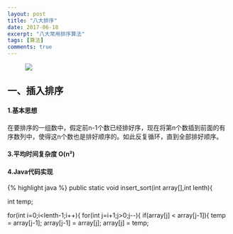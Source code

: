 ```yaml
---
layout: post
title: "八大排序"
date: 2017-06-18
excerpt: "八大常用排序算法"
tags: [算法]
comments: true
---
```

<figure>
	<a href="https://raw.githubusercontent.com/ShadoFung/ShadoFung.GitHub.io/master/_posts/images/sorting_algorithm/sorting.png"><img src="https://raw.githubusercontent.com/ShadoFung/ShadoFung.GitHub.io/master/_posts/images/sorting_algorithm/sorting.png"></a>
</figure>

## 一、插入排序 ##
#### 1.基本思想 ####
在要排序的一组数中，假定前n-1个数已经排好序，现在将第n个数插到前面的有序数列中，使得这n个数也是排好顺序的。如此反复循环，直到全部排好顺序。
#### 3.平均时间复杂度 O(n²) ####
#### 4.Java代码实现 ####
{% highlight java %}
public static void  insert_sort(int array[],int lenth){

   int temp;

   for(int i=0;i<lenth-1;i++){
       for(int j=i+1;j>0;j--){
           if(array[j] < array[j-1]){
               temp = array[j-1];
               array[j-1] = array[j];
               array[j] = temp;